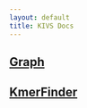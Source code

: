 ```yaml
---
layout: default
title: KIVS Docs
---
```


## [Graph](https://zinderash.github.io/python-kivs/docs/Graph)

## [KmerFinder](https://zinderash.github.io/python-kivs/docs/KmerFinder)
